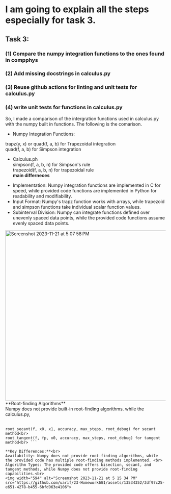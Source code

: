 # I am going to explain all the steps especially for task 3.
## Task 3:

### (1) Compare the numpy integration functions to the ones found in compphys
### (2) Add missing docstrings in calculus.py
### (3) Reuse github actions for linting and unit tests for calculus.py
### (4) write unit tests for functions in calculus.py
So, I made a comparison of the intergration functions used in calculus.py with the numpy built in functions. The following is the comarison. 
- Numpy Integration Functions: <br>

trapz(y, x) or quad(f, a, b) for Trapezoidal integration <br>
quad(f, a, b) for Simpson integration

* Calculus.ph <br>
simpson(f, a, b, n) for Simpson's rule <br>
trapezoid(f, a, b, n) for trapezoidal rule <br>
**main differneces** <br>
- Implementation: Numpy integration functions are implemented in C for speed, while provided code functions are implemented in Python for readability and modifiability.<br>
- Input Format: Numpy's trapz function works with arrays, while trapezoid and simpson functions take individual scalar function values.<br>
- Subinterval Division: Numpy can integrate functions defined over unevenly spaced data points, while the provided code functions assume evenly spaced data points.<br>
<img width="534" alt="Screenshot 2023-11-21 at 5 07 58 PM" src="https://github.com/uarif/23-Homework6G1/assets/13534352/f22b439c-4c6b-4674-b68e-38b200557e68">
<br> **Root-finding Algorithms** <br>
Numpy does not provide built-in root-finding algorithms. while the calculus.py, <br>
<br>

```root_bisection(f, x1, x2, accuracy, max_steps, root_debug) for bisection method <br>
root_secant(f, x0, x1, accuracy, max_steps, root_debug) for secant method<br>
root_tangent(f, fp, x0, accuracy, max_steps, root_debug) for tangent method<br> ```

**Key Differences:**<br>
Availability: Numpy does not provide root-finding algorithms, while the provided code has multiple root-finding methods implemented. <br>
Algorithm Types: The provided code offers bisection, secant, and tangent methods, while Numpy does not provide root-finding capabilities.<br>
<img width="594" alt="Screenshot 2023-11-21 at 5 15 34 PM" src="https://github.com/uarif/23-Homework6G1/assets/13534352/2df97c25-e651-4278-b455-6bfd963e4106">
